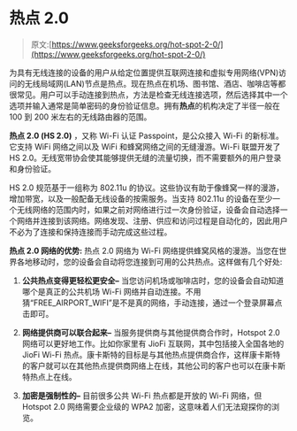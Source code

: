 # 热点 2.0

> 原文:[https://www.geeksforgeeks.org/hot-spot-2-0/](https://www.geeksforgeeks.org/hot-spot-2-0/)

为具有无线连接的设备的用户从给定位置提供互联网连接和虚拟专用网络(VPN)访问的无线局域网(LAN)节点是热点。现在热点在机场、图书馆、酒店、咖啡店等都很常见。用户可以手动连接到热点，方法是检查无线连接选项，然后选择其中一个选项并输入通常是简单密码的身份验证信息。拥有**热点**的机构决定了半径一般在 100 到 200 米左右的无线路由器的范围。

**热点 2.0 (HS 2.0)** ，又称 Wi-Fi 认证 Passpoint，是公众接入 Wi-Fi 的新标准。它支持 WiFi 网络之间以及 WiFi 和蜂窝网络之间的无缝漫游。Wi-Fi 联盟开发了 HS 2.0。无线宽带协会使其能够提供无缝的流量切换，而不需要额外的用户登录和身份验证。

HS 2.0 规范基于一组称为 802.11u 的协议。这些协议有助于像蜂窝一样的漫游，增加带宽，以及一般配备无线设备的按需服务。当支持 802.11u 的设备在至少一个无线网络的范围内时，如果之前对网络进行过一次身份验证，设备会自动选择一个网络并连接到该网络。网络发现、注册、供应和访问过程是自动化的，因此用户不必为了连接和保持连接而手动完成这些过程。

**热点 2.0 网络的优势:**
热点 2.0 网络为 Wi-Fi 网络提供蜂窝风格的漫游。当您在世界各地移动时，您的设备会自动将您连接到可用的公共热点。这样做有几个好处:

1.  **公共热点变得更轻松更安全–**
    当您访问机场或咖啡店时，您的设备会自动知道哪个是真正的公共机场 Wi-Fi 网络并自动连接。不用猜“FREE_AIRPORT_WIFI”是不是真的网络，手动连接，通过一个登录屏幕点击即可。

2.  **网络提供商可以联合起来–**
    当服务提供商与其他提供商合作时，Hotspot 2.0 网络可以更好地工作。比如你家里有 JioFi 互联网，其中包括接入全国各地的 JioFi Wi-Fi 热点。康卡斯特的目标是与其他热点提供商合作，这样康卡斯特的客户就可以在其他热点提供商网络上在线，其他公司的客户也可以在康卡斯特热点上在线。

3.  **加密是强制性的–**
    目前很多公共 Wi-Fi 热点都是开放的 Wi-Fi 网络，但 Hotspot 2.0 网络需要企业级的 WPA2 加密，这意味着人们无法窥探你的浏览。